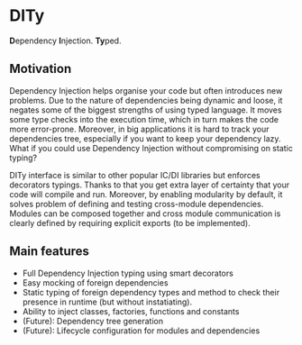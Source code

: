 # DITy
**D**ependency **I**njection. **Ty**ped.

## Motivation
Dependency Injection helps organise your code but often introduces new problems. Due to the nature of dependencies being dynamic and loose, it negates some of the biggest strengths of using typed language. It moves some type checks into the execution time, which in turn makes the code more error-prone. Moreover, in big applications it is hard to track your dependencies tree, especially if you want to keep your dependency lazy.
What if you could use Dependency Injection without compromising on static typing?

DITy interface is similar to other popular IC/DI libraries but enforces decorators typings. Thanks to that you get extra layer of certainty that your code will compile and run.
Moreover, by enabling modularity by default, it solves problem of defining and testing cross-module dependencies. Modules can be composed together and cross module communication is clearly defined by requiring explicit exports (to be implemented).

## Main features
- Full Dependency Injection typing using smart decorators
- Easy mocking of foreign dependencies
- Static typing of foreign dependency types and method to check their presence in runtime (but without instatiating).
- Ability to inject classes, factories, functions and constants
- (Future): Dependency tree generation
- (Future): Lifecycle configuration for modules and dependencies